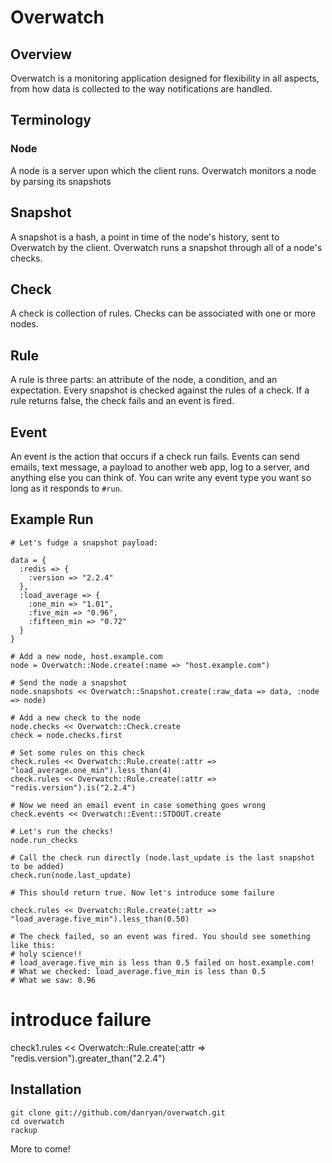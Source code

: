 # Overwatch

## Overview

Overwatch is a monitoring application designed for flexibility in all aspects, from how data is collected to the way notifications are handled.

## Terminology

### Node

A node is a server upon which the client runs. Overwatch monitors a node by parsing its snapshots

## Snapshot

A snapshot is a hash, a point in time of the node's history, sent to Overwatch by the client. Overwatch runs a snapshot through all of a node's checks.

## Check

A check is collection of rules. Checks can be associated with one or more nodes.

## Rule

A rule is three parts: an attribute of the node, a condition, and an expectation. Every snapshot is checked against the rules of a check. If a rule returns false, the check fails and an event is fired.

## Event

An event is the action that occurs if a check run fails. Events can send emails, text message, a payload to another web app, log to a server, and anything else you can think of. You can write any event type you want so long as it responds to `#run`.

## Example Run


    # Let's fudge a snapshot payload:

    data = { 
      :redis => {
        :version => "2.2.4"
      },
      :load_average => { 
        :one_min => "1.01", 
        :five_min => "0.96", 
        :fifteen_min => "0.72"
      }
    }

    # Add a new node, host.example.com
    node = Overwatch::Node.create(:name => "host.example.com")
    
    # Send the node a snapshot
    node.snapshots << Overwatch::Snapshot.create(:raw_data => data, :node => node)

    # Add a new check to the node
    node.checks << Overwatch::Check.create
    check = node.checks.first
    
    # Set some rules on this check
    check.rules << Overwatch::Rule.create(:attr => "load_average.one_min").less_than(4)
    check.rules << Overwatch::Rule.create(:attr => "redis.version").is("2.2.4")

    # Now we need an email event in case something goes wrong
    check.events << Overwatch::Event::STDOUT.create
    
    # Let's run the checks!
    node.run_checks
    
    # Call the check run directly (node.last_update is the last snapshot to be added)
    check.run(node.last_update)
    
    # This should return true. Now let's introduce some failure
    
    check.rules << Overwatch::Rule.create(:attr => "load_average.five_min").less_than(0.50)
    
    # The check failed, so an event was fired. You should see something like this:
    # holy science!!
    # load_average.five_min is less than 0.5 failed on host.example.com!
    # What we checked: load_average.five_min is less than 0.5
    # What we saw: 0.96
    
    
    
# introduce failure
check1.rules << Overwatch::Rule.create(:attr => "redis.version").greater_than("2.2.4")

## Installation

    git clone git://github.com/danryan/overwatch.git
    cd overwatch
    rackup
    
More to come!